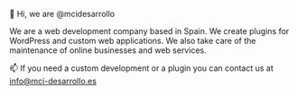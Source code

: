 👋 Hi, we are @mcidesarrollo

We are a web development company based in Spain. We create plugins for WordPress and custom web applications.
We also take care of the maintenance of online businesses and web services.

📫 If you need a custom development or a plugin you can contact us at info@mci-desarrollo.es
